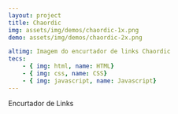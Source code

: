 ```yaml
---
layout: project
title: Chaordic
img: assets/img/demos/chaordic-1x.png
demo: assets/img/demos/chaordic-2x.png

altimg: Imagem do encurtador de links Chaordic
tecs: 
    - { img: html, name: HTML}
    - { img: css, name: CSS}
    - { img: javascript, name: Javascript}
---
```

Encurtador de Links